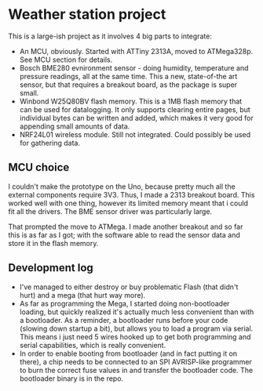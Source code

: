# Weather station project

This is a large-ish project as it involves 4 big parts to integrate:

* An MCU, obviously. Started with ATTiny 2313A, moved to ATMega328p. See MCU section for details.
* Bosch BME280 evnironment sensor - doing humidity, temperature and pressure readings, all at the same time. This a new, state-of-the art sensor, but that requires a breakout board, as the package is super small.
* Winbond W25Q80BV flash memory. This is a 1MB flash memory that can be used for datalogging. It only supports clearing entire pages, but individual bytes can be written and added, which makes it very good for appending small amounts of data.
* NRF24L01 wireless module. Still not integrated. Could possibly be used for gathering data.

## MCU choice

I couldn't make the prototype on the Uno, because pretty much all the external components require 3V3. Thus, I made a 2313 breakout board.
This worked well with one thing, however its limited memory meant that i could fit all the drivers. The BME sensor driver was particularly large.

That prompted the move to ATMega. I made another breakout and so far this is as far as I got; with the software able to read the sensor data and store it in the flash memory.

## Development log

* I've managed to either destroy or buy problematic Flash (that didn't hurt) and a mega (that hurt way more).
* As far as programming the Mega, I started doing non-bootloader loading, but quickly realized it's actually much less convenient than with a bootloader. As a reminder, a bootloader runs before your code (slowing down startup a bit), but allows you to load a program via serial. This means i just need 5 wires hooked up to get both programming and serial capabilities, which is really convenient.
* In order to enable booting from bootloader (and in fact putting it on there), a chip needs to be connected to an SPI AVRISP-like programmer to burn the correct fuse values in and transfer the bootloader code. The bootloader binary is in the repo.
